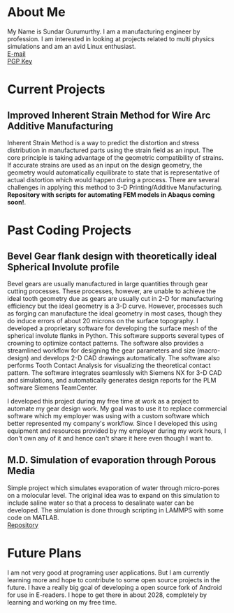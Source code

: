 # About Me
My Name is Sundar Gurumurthy. I am a manufacturing engineer by profession. I am interested in looking at projects related to multi physics simulations and am an avid Linux enthusiast. \
[E-mail](mailto:sundar.g@tutanota.com)\
[PGP Key](https://github.com/gmsundar15/gmsundar15/blob/main/Sundar%20Gurumurthy_0xC4B13DEB_public.asc)

# Current Projects
## Improved Inherent Strain Method for Wire Arc Additive Manufacturing
Inherent Strain Method is a way to predict the distortion and stress distribution in manufactured parts using the strain field as an input. The core principle is taking advantage of the geometric compatibility of strains. If accurate strains are used as an input on the design geometry, the geometry would automatically equilibrate to state that is representative of actual distortion which would happen during a process. There are several challenges in applying this method to 3-D Printing/Additive Manufacturing.\
**Repository with scripts for automating FEM models in Abaqus coming soon!**.

# Past Coding Projects
## Bevel Gear flank design with theoretically ideal Spherical Involute profile
Bevel gears are usually manufactured in large quantities through gear cutting processes. These processes, however, are unable to achieve the ideal tooth geometry due as gears are usually cut in 2-D for manufacturing efficiency but the ideal geometry is a 3-D curve. However, processes such as forging can manufacture the ideal geometry in most cases, though they do induce errors of about 20 microns on the surface topography. I developed a proprietary software for developing the surface mesh of the spherical involute flanks in Python. This software supports several types of crowning to optimize contact patterns. The software also provides a streamlined workflow for designing the gear parameters and size (macro-design) and develops 2-D CAD drawings automatically. The software also performs Tooth Contact Analysis for visualizing the theoretical contact pattern. The software integrates seamlessly with Siemens NX for 3-D CAD and simulations, and automatically generates design reports for the PLM software Siemens TeamCenter.

I developed this project during my free time at work as a project to automate my gear design work. My goal was to use it to replace commercial software which my employer was using with a custom software which better represented my company's workflow. Since I developed this using equipment and resources provided by my employer during my work hours, I don't own any of it and hence can't share it here even though I want to. 

## M.D. Simulation of evaporation through Porous Media
Simple project which simulates evaporation of water through micro-pores on a molocular level. The original idea was to expand on this simulation to include saline water so that a process to desalinate water can be developed. The simulation is done through scripting in LAMMPS with some code on MATLAB.\
[Repository](https://github.com/gmsundar15/Molecular-Dynamics-Simulation-of-Evaporation-through-Porous-media)

# Future Plans
I am not very good at programing user applications. But I am currently learning more and hope to contribute to some open source projects in the future. I have a really big goal of developing a open source fork of Android for use in E-readers. I hope to get there in about 2028, completely by learning and working on my free time. 


<!--
**gmsundar15/gmsundar15** is a ✨ _special_ ✨ repository because its `README.md` (this file) appears on your GitHub profile.

Here are some ideas to get you started:

- 🔭 I’m currently working on ...
- 🌱 I’m currently learning ...
- 👯 I’m looking to collaborate on ...
- 🤔 I’m looking for help with ...
- 💬 Ask me about ...
- 📫 How to reach me: ...
- 😄 Pronouns: ...
- ⚡ Fun fact: ...
-->
